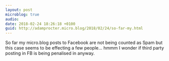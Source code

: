 ```yaml
---
layout: post
microblog: true
audio: 
date: 2018-02-24 18:26:18 +0100
guid: http://adamprocter.micro.blog/2018/02/24/so-far-my.html
---
```

So far my micro.blog posts to Facebook are not being counted as Spam but this case seems to be effecting a few people... hmmm I wonder if third party posting in FB is being penalised in anyway. 
